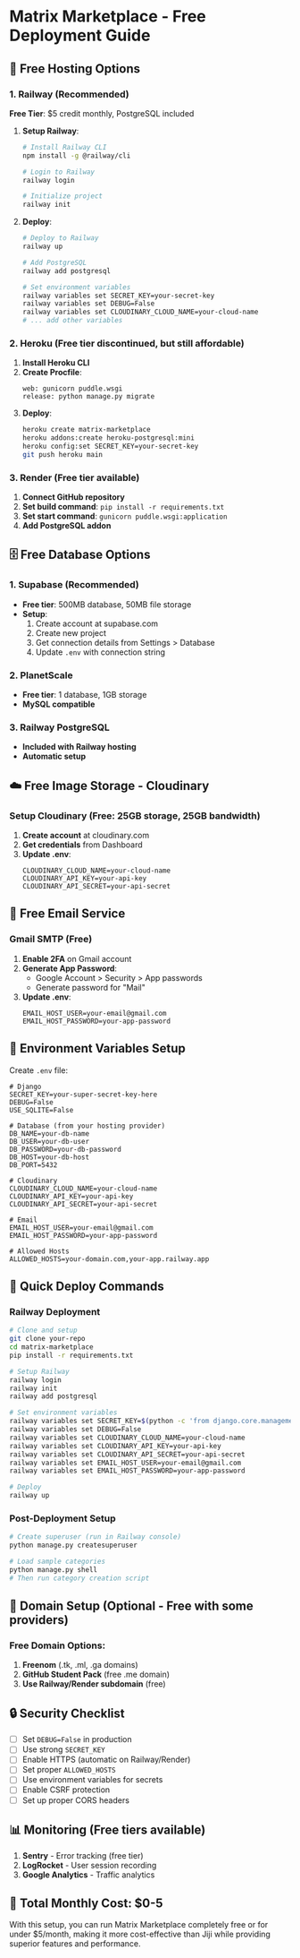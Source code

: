 # Matrix Marketplace - Free Deployment Guide

## 🚀 Free Hosting Options

### 1. Railway (Recommended)
**Free Tier**: $5 credit monthly, PostgreSQL included

1. **Setup Railway**:
   ```bash
   # Install Railway CLI
   npm install -g @railway/cli
   
   # Login to Railway
   railway login
   
   # Initialize project
   railway init
   ```

2. **Deploy**:
   ```bash
   # Deploy to Railway
   railway up
   
   # Add PostgreSQL
   railway add postgresql
   
   # Set environment variables
   railway variables set SECRET_KEY=your-secret-key
   railway variables set DEBUG=False
   railway variables set CLOUDINARY_CLOUD_NAME=your-cloud-name
   # ... add other variables
   ```

### 2. Heroku (Free tier discontinued, but still affordable)
1. **Install Heroku CLI**
2. **Create Procfile**:
   ```
   web: gunicorn puddle.wsgi
   release: python manage.py migrate
   ```
3. **Deploy**:
   ```bash
   heroku create matrix-marketplace
   heroku addons:create heroku-postgresql:mini
   heroku config:set SECRET_KEY=your-secret-key
   git push heroku main
   ```

### 3. Render (Free tier available)
1. **Connect GitHub repository**
2. **Set build command**: `pip install -r requirements.txt`
3. **Set start command**: `gunicorn puddle.wsgi:application`
4. **Add PostgreSQL addon**

## 🗄️ Free Database Options

### 1. Supabase (Recommended)
- **Free tier**: 500MB database, 50MB file storage
- **Setup**:
  1. Create account at supabase.com
  2. Create new project
  3. Get connection details from Settings > Database
  4. Update `.env` with connection string

### 2. PlanetScale
- **Free tier**: 1 database, 1GB storage
- **MySQL compatible**

### 3. Railway PostgreSQL
- **Included with Railway hosting**
- **Automatic setup**

## ☁️ Free Image Storage - Cloudinary

### Setup Cloudinary (Free: 25GB storage, 25GB bandwidth)
1. **Create account** at cloudinary.com
2. **Get credentials** from Dashboard
3. **Update .env**:
   ```
   CLOUDINARY_CLOUD_NAME=your-cloud-name
   CLOUDINARY_API_KEY=your-api-key
   CLOUDINARY_API_SECRET=your-api-secret
   ```

## 📧 Free Email Service

### Gmail SMTP (Free)
1. **Enable 2FA** on Gmail account
2. **Generate App Password**:
   - Google Account > Security > App passwords
   - Generate password for "Mail"
3. **Update .env**:
   ```
   EMAIL_HOST_USER=your-email@gmail.com
   EMAIL_HOST_PASSWORD=your-app-password
   ```

## 🔧 Environment Variables Setup

Create `.env` file:
```env
# Django
SECRET_KEY=your-super-secret-key-here
DEBUG=False
USE_SQLITE=False

# Database (from your hosting provider)
DB_NAME=your-db-name
DB_USER=your-db-user
DB_PASSWORD=your-db-password
DB_HOST=your-db-host
DB_PORT=5432

# Cloudinary
CLOUDINARY_CLOUD_NAME=your-cloud-name
CLOUDINARY_API_KEY=your-api-key
CLOUDINARY_API_SECRET=your-api-secret

# Email
EMAIL_HOST_USER=your-email@gmail.com
EMAIL_HOST_PASSWORD=your-app-password

# Allowed Hosts
ALLOWED_HOSTS=your-domain.com,your-app.railway.app
```

## 🚀 Quick Deploy Commands

### Railway Deployment
```bash
# Clone and setup
git clone your-repo
cd matrix-marketplace
pip install -r requirements.txt

# Setup Railway
railway login
railway init
railway add postgresql

# Set environment variables
railway variables set SECRET_KEY=$(python -c 'from django.core.management.utils import get_random_secret_key; print(get_random_secret_key())')
railway variables set DEBUG=False
railway variables set CLOUDINARY_CLOUD_NAME=your-cloud-name
railway variables set CLOUDINARY_API_KEY=your-api-key
railway variables set CLOUDINARY_API_SECRET=your-api-secret
railway variables set EMAIL_HOST_USER=your-email@gmail.com
railway variables set EMAIL_HOST_PASSWORD=your-app-password

# Deploy
railway up
```

### Post-Deployment Setup
```bash
# Create superuser (run in Railway console)
python manage.py createsuperuser

# Load sample categories
python manage.py shell
# Then run category creation script
```

## 📱 Domain Setup (Optional - Free with some providers)

### Free Domain Options:
1. **Freenom** (.tk, .ml, .ga domains)
2. **GitHub Student Pack** (free .me domain)
3. **Use Railway/Render subdomain** (free)

## 🔒 Security Checklist

- [ ] Set `DEBUG=False` in production
- [ ] Use strong `SECRET_KEY`
- [ ] Enable HTTPS (automatic on Railway/Render)
- [ ] Set proper `ALLOWED_HOSTS`
- [ ] Use environment variables for secrets
- [ ] Enable CSRF protection
- [ ] Set up proper CORS headers

## 📊 Monitoring (Free tiers available)

1. **Sentry** - Error tracking (free tier)
2. **LogRocket** - User session recording
3. **Google Analytics** - Traffic analytics

## 🎯 Total Monthly Cost: $0-5

With this setup, you can run Matrix Marketplace completely free or for under $5/month, making it more cost-effective than Jiji while providing superior features and performance.